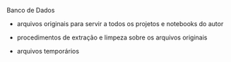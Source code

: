 Banco de Dados  

* arquivos originais para servir a todos os projetos e notebooks do autor  

* procedimentos de extração e limpeza sobre os arquivos originais  

* arquivos temporários  